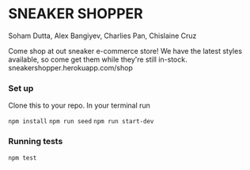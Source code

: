 # SNEAKER SHOPPER

Soham Dutta, Alex Bangiyev, Charlies Pan, Chislaine Cruz

Come shop at out sneaker e-commerce store! We have the latest styles available, so come get them while they're still in-stock.
sneakershopper.herokuapp.com/shop

### Set up
Clone this to your repo. In your terminal run 

`npm install`
`npm run seed`
`npm run start-dev`

### Running tests

`npm test`




